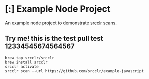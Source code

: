 # [:] Example Node Project

An example node project to demonstrate [srcclr](https://www.srcclr.com) scans.


## Try me! this is the test pull test 12334545674564567


```
brew tap srcclr/srcclr
brew install srcclr
srcclr activate
srcclr scan --url https://github.com/srcclr/example-javascript
```
